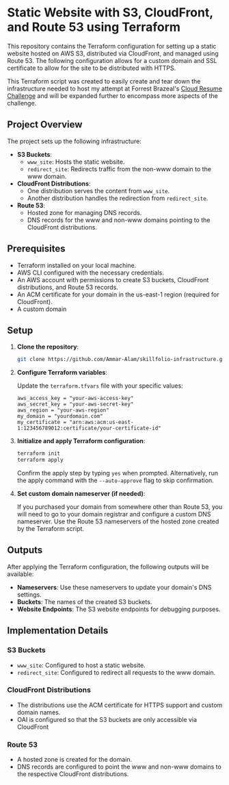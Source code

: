# Static Website with S3, CloudFront, and Route 53 using Terraform

This repository contains the Terraform configuration for setting up a static website hosted on AWS S3, distributed via CloudFront, and managed using Route 53. The following configuration allows for a custom domain and SSL certificate to allow for the site to be distributed with HTTPS.

This Terraform script was created to easily create and tear down the infrastructure needed to host my attempt at Forrest Brazeal's [Cloud Resume Challenge](https://cloudresumechallenge.dev/) and will be expanded further to encompass more aspects of the challenge.

## Project Overview

The project sets up the following infrastructure:

- **S3 Buckets**:
  - `www_site`: Hosts the static website.
  - `redirect_site`: Redirects traffic from the non-www domain to the www domain.
- **CloudFront Distributions**:
  - One distribution serves the content from `www_site`.
  - Another distribution handles the redirection from `redirect_site`.
- **Route 53**:
  - Hosted zone for managing DNS records.
  - DNS records for the www and non-www domains pointing to the CloudFront distributions.

## Prerequisites

- Terraform installed on your local machine.
- AWS CLI configured with the necessary credentials.
- An AWS account with permissions to create S3 buckets, CloudFront distributions, and Route 53 records.
- An ACM certificate for your domain in the us-east-1 region (required for CloudFront).
- A custom domain

## Setup

1. **Clone the repository**:

    ```sh
    git clone https://github.com/Ammar-Alam/skillfolio-infrastructure.git
    ```

2. **Configure Terraform variables**:

    Update the `terraform.tfvars` file with your specific values:

    ```hcl
    aws_access_key = "your-aws-access-key"
    aws_secret_key = "your-aws-secret-key"
    aws_region = "your-aws-region"
    my_domain = "yourdomain.com"
    my_certificate = "arn:aws:acm:us-east-1:123456789012:certificate/your-certificate-id"
    ```

3. **Initialize and apply Terraform configuration**:

    ```sh
    terraform init
    terraform apply
    ```

    Confirm the apply step by typing `yes` when prompted. Alternatively, run the apply command with the `--auto-approve` flag to skip confirmation.

4. **Set custom domain nameserver (if needed)**:

    If you purchased your domain from somewhere other than Route 53, you will need to go to your domain registrar and configure a custom DNS nameserver. Use the Route 53 nameservers of the hosted zone created by the Terraform script. 


## Outputs

After applying the Terraform configuration, the following outputs will be available:

- **Nameservers**: Use these nameservers to update your domain's DNS settings.
- **Buckets**: The names of the created S3 buckets.
- **Website Endpoints**: The S3 website endpoints for debugging purposes.

## Implementation Details

### S3 Buckets

- `www_site`: Configured to host a static website.
- `redirect_site`: Configured to redirect all requests to the www domain.

### CloudFront Distributions

- The distributions use the ACM certificate for HTTPS support and custom domain names.
- OAI is configured so that the S3 buckets are only accessible via CloudFront

### Route 53

- A hosted zone is created for the domain.
- DNS records are configured to point the www and non-www domains to the respective CloudFront distributions.

